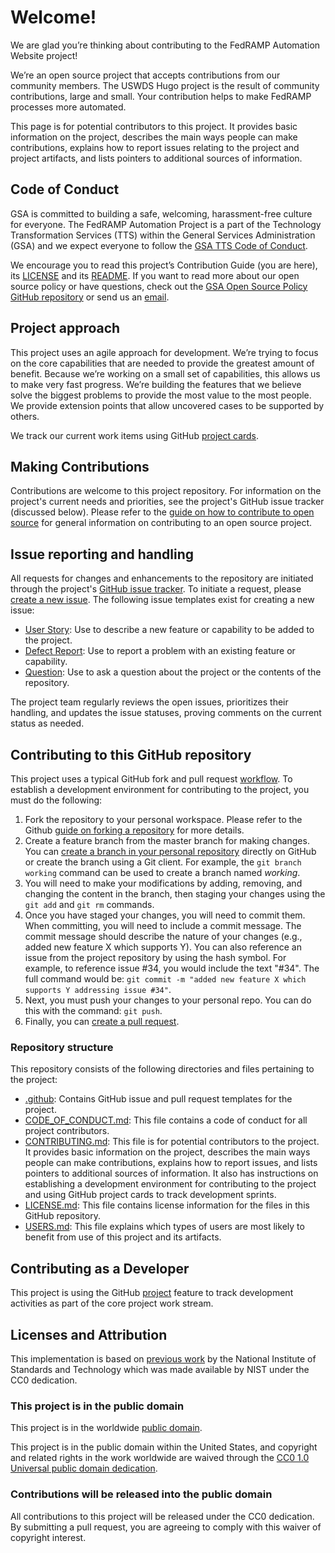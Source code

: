 # Welcome!

We are glad you’re thinking about contributing to the FedRAMP Automation Website project!

We’re an open source project that accepts contributions from our community members. The USWDS Hugo project is the result of community contributions, large and small. Your contribution helps to make FedRAMP processes more automated. 

This page is for potential contributors to this project. It provides basic information on the project, describes the main ways people can make contributions, explains how to report issues relating to the project and project artifacts, and lists pointers to additional sources of information.

## Code of Conduct

GSA is committed to building a safe, welcoming, harassment-free culture for everyone. The FedRAMP Automation Project is a part of the Technology Transformation Services (TTS) within the General Services Administration (GSA) and we expect everyone to follow the [GSA TTS Code of Conduct](https://handbook.tts.gsa.gov/about-us/code-of-conduct/).

We encourage you to read this project’s Contribution Guide (you are here), its [LICENSE](https://github.com/GSA/automate.fedramp.gov/blob/main/LICENSE.md) and its [README](https://github.com/GSA/automate.fedramp.gov/blob/main/README.md). If you want to read more about our open source policy or have questions, check out the [GSA Open Source Policy GitHub repository](https://github.com/GSA/open-source-policy) or send us an [email](mailto:oscal@fedramp.gov).

## Project approach

This project uses an agile approach for development. We’re trying to focus on the core capabilities that are needed to provide the greatest amount of benefit. Because we’re working on a small set of capabilities, this allows us to make very fast progress. We’re building the features that we believe solve the biggest problems to provide the most value to the most people. We provide extension points that allow uncovered cases to be supported by others.

We track our current work items using GitHub [project cards](https://github.com/GSA/uswds-hugo/projects).

## Making Contributions

Contributions are welcome to this project repository. For information on the project's current needs and priorities, see the project's GitHub issue tracker (discussed below). Please refer to the [guide on how to contribute to open source](https://opensource.guide/how-to-contribute/) for general information on contributing to an open source project.

## Issue reporting and handling

All requests for changes and enhancements to the repository are initiated through the project's [GitHub issue tracker](https://github.com/GSA/uswds-hugo/issues). To initiate a request, please [create a new issue](https://help.github.com/articles/creating-an-issue/). The following issue templates exist for creating a new issue:

* [User Story](https://github.com/GSA/uswds-hugo/issues/new?template=feature_request.md&labels=enhancement%2C+User+Story): Use to describe a new feature or capability to be added to the project.
* [Defect Report](https://github.com/GSA/uswds-hugo/issues/new?template=bug_report.md&labels=bug): Use to report a problem with an existing feature or capability.
* [Question](https://github.com/GSA/uswds-hugo/issues/new?labels=question&template=question.md): Use to ask a question about the project or the contents of the repository.

The project team regularly reviews the open issues, prioritizes their handling, and updates the issue statuses, proving comments on the current status as needed.

## Contributing to this GitHub repository

This project uses a typical GitHub fork and pull request [workflow](https://guides.github.com/introduction/flow/). To establish a development environment for contributing to the project, you must do the following:

1. Fork the repository to your personal workspace. Please refer to the Github [guide on forking a repository](https://help.github.com/articles/fork-a-repo/) for more details.
1. Create a feature branch from the master branch for making changes. You can [create a branch in your personal repository](https://help.github.com/articles/creating-and-deleting-branches-within-your-repository/) directly on GitHub or create the branch using a Git client. For example, the ```git branch working``` command can be used to create a branch named *working*.
1. You will need to make your modifications by adding, removing, and changing the content in the branch, then staging your changes using the ```git add``` and ```git rm``` commands.
1. Once you have staged your changes, you will need to commit them. When committing, you will need to include a commit message. The commit message should describe the nature of your changes (e.g., added new feature X which supports Y). You can also reference an issue from the project repository by using the hash symbol. For example, to reference issue #34, you would include the text "#34". The full command would be: ```git commit -m "added new feature X which supports Y addressing issue #34"```.
1. Next, you must push your changes to your personal repo. You can do this with the command: ```git push```.
1. Finally, you can [create a pull request](https://help.github.com/articles/creating-a-pull-request-from-a-fork/).

### Repository structure

This repository consists of the following directories and files pertaining to the project:

* [.github](.github): Contains GitHub issue and pull request templates for the project.
* [CODE_OF_CONDUCT.md](CODE_OF_CONDUCT.md): This file contains a code of conduct for all project contributors.
* [CONTRIBUTING.md](CONTRIBUTING.md): This file is for potential contributors to the project. It provides basic information on the project, describes the main ways people can make contributions, explains how to report issues, and lists pointers to additional sources of information. It also has instructions on establishing a development environment for contributing to the project and using GitHub project cards to track development sprints.
* [LICENSE.md](LICENSE.md): This file contains license information for the files in this GitHub repository.
* [USERS.md](USERS.md): This file explains which types of users are most likely to benefit from use of this project and its artifacts.

## Contributing as a Developer

This project is using the GitHub [project](https://github.com/GSA/uswds-hugo/projects) feature to track development activities as part of the core project work stream.

## Licenses and Attribution

This implementation is based on [previous work](https://github.com/usnistgov/hugo-uswds) by the National Institute of Standards and Technology which was made available by NIST under the CC0 dedication.

### This project is in the public domain

This project is in the worldwide [public domain](https://github.com/GSA/automate.fedramp.gov/blob/main/LICENSE.md).

This project is in the public domain within the United States, and copyright and related rights in the work worldwide are waived through the [CC0 1.0 Universal public domain dedication](https://creativecommons.org/publicdomain/zero/1.0/).

### Contributions will be released into the public domain

All contributions to this project will be released under the CC0 dedication. By submitting a pull request, you are agreeing to comply with this waiver of copyright interest.
